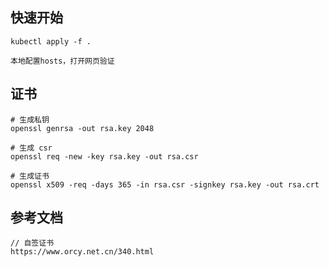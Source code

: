 ## 快速开始
```text
kubectl apply -f .

本地配置hosts，打开网页验证
```

## 证书
```shell
# 生成私钥
openssl genrsa -out rsa.key 2048

# 生成 csr
openssl req -new -key rsa.key -out rsa.csr

# 生成证书
openssl x509 -req -days 365 -in rsa.csr -signkey rsa.key -out rsa.crt
```

## 参考文档
```text
// 自签证书
https://www.orcy.net.cn/340.html

```